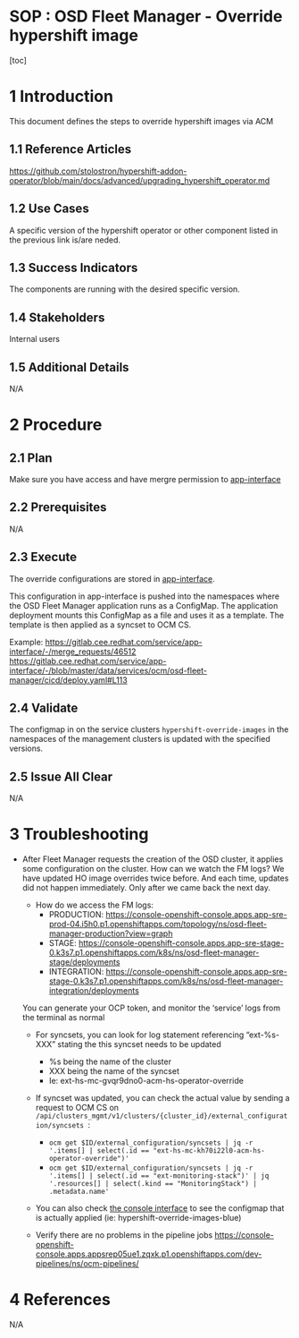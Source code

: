 # SOP : OSD Fleet Manager - Override hypershift image

 
[toc]
 
# 1 Introduction
 
This document defines the steps to override hypershift images via ACM
 
 
## 1.1 Reference Articles
 
https://github.com/stolostron/hypershift-addon-operator/blob/main/docs/advanced/upgrading_hypershift_operator.md
 
## 1.2 Use Cases
 
A specific version of the hypershift operator or other component listed in the previous link is/are neded.
## 1.3 Success Indicators
 
The components are running with the desired specific version.
 
## 1.4 Stakeholders
 
Internal users
 
## 1.5 Additional Details
 
N/A 
 
# 2 Procedure
 
## 2.1 Plan
 
Make sure you have access and have mergre permission to [app-interface](https://gitlab.cee.redhat.com/service/app-interface)
 
 
## 2.2 Prerequisites
 
N/A
 
## 2.3 Execute
 
The override configurations are stored in [app-interface](https://gitlab.cee.redhat.com/service/app-interface). 

This configuration in app-interface is pushed into the namespaces where the OSD Fleet Manager application runs as a ConfigMap. The application deployment mounts this ConfigMap as a file and uses it as a template. 
The template is then applied as a syncset to OCM CS.


Example: https://gitlab.cee.redhat.com/service/app-interface/-/merge_requests/46512
https://gitlab.cee.redhat.com/service/app-interface/-/blob/master/data/services/ocm/osd-fleet-manager/cicd/deploy.yaml#L113
 
## 2.4 Validate
 
The configmap in on the service clusters `hypershift-override-images` in the namespaces of the management clusters is updated with the specified versions.
 
## 2.5 Issue All Clear
 
N/A
 
# 3 Troubleshooting
 
* After Fleet Manager requests the creation of the OSD cluster, it applies some configuration on the cluster. How can we watch the FM logs? We have updated HO image overrides twice before. And each time, updates did not happen immediately. Only after we came back the next day.

    * How do we access the FM logs: 
      * PRODUCTION:
      https://console-openshift-console.apps.app-sre-prod-04.i5h0.p1.openshiftapps.com/topology/ns/osd-fleet-manager-production?view=graph 
      * STAGE:
      https://console-openshift-console.apps.app-sre-stage-0.k3s7.p1.openshiftapps.com/k8s/ns/osd-fleet-manager-stage/deployments
      * INTEGRATION:
  https://console-openshift-console.apps.app-sre-stage-0.k3s7.p1.openshiftapps.com/k8s/ns/osd-fleet-manager-integration/deployments

    You can generate your OCP token, and monitor the ‘service’ logs from the terminal as normal

  * For syncsets, you can look for log statement referencing “ext-%s-XXX” stating the this syncset needs to be updated
    * %s being the name of the cluster
    * XXX being the name of the syncset
    * Ie: ext-hs-mc-gvqr9dno0-acm-hs-operator-override

  * If syncset was updated, you can check the actual value by sending a request to OCM CS on `/api/clusters_mgmt/v1/clusters/{cluster_id}/external_configuration/syncsets `:
    * `ocm get $ID/external_configuration/syncsets | jq -r '.items[] | select(.id == "ext-hs-mc-kh70i22l0-acm-hs-operator-override")'`
    * `ocm get $ID/external_configuration/syncsets | jq -r '.items[] | select(.id == "ext-monitoring-stack")' | jq '.resources[] | select(.kind == "MonitoringStack") | .metadata.name'`
 

  * You can also check [the console interface](https://console-openshift-console.apps.app-sre-prod-04.i5h0.p1.openshiftapps.com/k8s/ns/osd-fleet-manager-production/core~v1~ConfigMap) to see the configmap that is actually applied (ie: hypershift-override-images-blue)

  * Verify there are no problems in the pipeline jobs
  https://console-openshift-console.apps.appsrep05ue1.zqxk.p1.openshiftapps.com/dev-pipelines/ns/ocm-pipelines/
  
# 4 References
 
N/A
